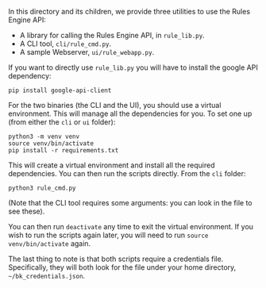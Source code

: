In this directory and its children, we provide three utilities to use the Rules
Engine API:

*   A library for calling the Rules Engine API, in `rule_lib.py`.
*   A CLI tool, `cli/rule_cmd.py`.
*   A sample Webserver, `ui/rule_webapp.py`.

If you want to directly use `rule_lib.py` you will have to install the google
API dependency:

```
pip install google-api-client
```

For the two binaries (the CLI and the UI), you should use a virtual environment.
This will manage all the dependencies for you. To set one up (from either the
`cli` or `ui` folder):

```
python3 -m venv venv
source venv/bin/activate
pip install -r requirements.txt
```

This will create a virtual environment and install all the required
dependencies. You can then run the scripts directly. From the `cli` folder:

```
python3 rule_cmd.py
```

(Note that the CLI tool requires some arguments: you can look in the file to see
these).

You can then run `deactivate` any time to exit the virtual environment. If you
wish to run the scripts again later, you will need to run `source
venv/bin/activate` again.

The last thing to note is that both scripts require a credentials file.
Specifically, they will both look for the file under your home directory,
`~/bk_credentials.json`.
